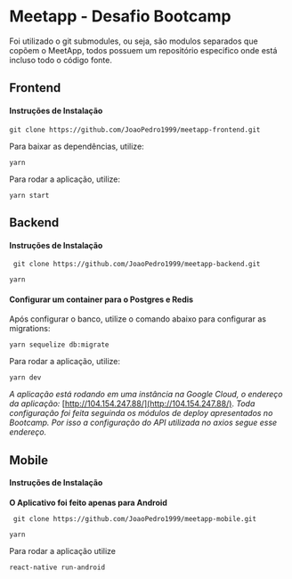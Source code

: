 # Meetapp - Desafio Bootcamp

Foi utilizado o git submodules, ou seja, são modulos separados que copõem o MeetApp, todos possuem um repositório especifico onde está incluso todo o código fonte.

## Frontend 
#### Instruções de Instalação

`` git clone https://github.com/JoaoPedro1999/meetapp-frontend.git `` 

Para baixar as dependências, utilize:

`` yarn `` 

Para rodar a aplicação, utilize:

`` yarn start ``

## Backend
#### Instruções de Instalação

`` git clone https://github.com/JoaoPedro1999/meetapp-backend.git`` 

`` yarn `` 

#### Configurar um container para o Postgres e Redis

Após configurar o banco, utilize o comando abaixo para configurar as migrations:

`` yarn sequelize db:migrate ``

Para rodar a aplicação, utilize:

`` yarn dev ``

*A aplicação está rodando em uma instância na Google Cloud, o endereço da aplicação:* [http://104.154.247.88/](http://104.154.247.88/). *Toda configuração foi feita seguinda os módulos de deploy apresentados no Bootcamp. Por isso a configuração do API utilizada no axios segue esse endereço.* 


## Mobile
#### Instruções de Instalação

**O Aplicativo foi feito apenas para Android**

`` git clone https://github.com/JoaoPedro1999/meetapp-mobile.git`` 

`` yarn `` 

Para rodar a aplicação utilize 

`` react-native run-android ``



